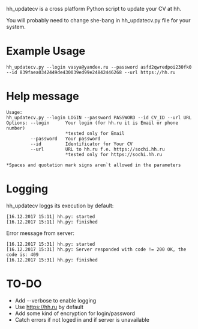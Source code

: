 hh_updatecv is a cross platform Python script to update your CV at hh.

You will probably need to change she-bang in hh_updatecv.py file for your system.

# Example Usage

```
hh_updatecv.py --login vasya@yandex.ru --password asfd2qwredpoi230fk0 --id 839faea0342449de430039ed99e24842446268 --url https://hh.ru

```

# Help message
```
Usage:
hh_updatecv.py --login LOGIN --password PASSWORD --id CV_ID --url URL
Options: --login      Your login (for hh.ru it is Email or phone number)
                      *tested only for Email
         --password   Your password
         --id         Identificator for Your CV
         --url        URL to hh.ru f.e. https://sochi.hh.ru
                      *tested only for https://sochi.hh.ru

*Spaces and quotation mark signs aren`t allowed in the parameters

```

# Logging
hh_updatecv loggs its execution by default:
```
[16.12.2017 15:11] hh.py: started
[16.12.2017 15:11] hh.py: finished
```
Error message from server:
```
[16.12.2017 15:31] hh.py: started
[16.12.2017 15:31] hh.py: Server responded with code != 200 OK, the code is: 409
[16.12.2017 15:31] hh.py: finished

```

# TO-DO
* Add --verbose to enable logging
* Use https://hh.ru by default
* Add some kind of encryption for login/password
* Catch errors if not loged in and if server is unavailable